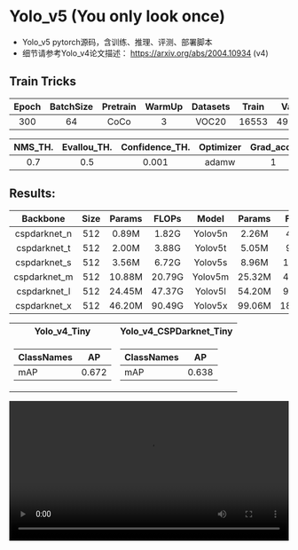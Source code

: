 # Yolo_v5 (You only look once)

- Yolo_v5 pytorch源码，含训练、推理、评测、部署脚本
- 细节请参考Yolo_v4论文描述：
https://arxiv.org/abs/2004.10934 (v4)

## Train Tricks

|Epoch|BatchSize|Pretrain|WarmUp|Datasets|Train|Val  |Augment |Model_Ema|
|:---:|:---:    |:---:   |:---: |:---:   |:---:|:---:|:---:   |:---:    |
|300  |64       |CoCo    |3     |VOC20   |16553|4952 |hsv+Ablu|True     |

|NMS_TH.|EvalIou_TH.|Confidence_TH.|Optimizer|Grad_accu|Lr_sche|LearningRate|
|:---:  |:---:      |:---:         |:---:    |:---:    |:---:  |:---:       |
|0.7    |0.5        |0.001         |adamw    |1        |linear |0.001       |

## Results:

|Backbone    |Size |Params|FLOPs |Model  |Params|FLOPs  |Mosaic|Mixup|mAP  |
|:---:       |:---:|:---: |:---: |:---:  |:---: |:---:  |:---: |:---:|:---:|
|cspdarknet_n|512  | 0.89M| 1.82G|Yolov5n| 2.26M|  4.48G|      |     |     |
|cspdarknet_t|512  | 2.00M| 3.88G|Yolov5t| 5.05M|  9.82G|      |     |     |
|cspdarknet_s|512  | 3.56M| 6.72G|Yolov5s| 8.96M| 17.22G|1.0   |     |     |
|cspdarknet_m|512  |10.88M|20.79G|Yolov5m|25.32M| 47.32G|      |     |     |
|cspdarknet_l|512  |24.45M|47.37G|Yolov5l|54.20M| 99.82G|      |     |     |
|cspdarknet_x|512  |46.20M|90.49G|Yolov5x|99.06M|180.73G|      |     |     |

<table>
<tr><th>Yolo_v4_Tiny</th> <th>Yolo_v4_CSPDarknet_Tiny</th></tr>
<tr>

<td>
    
|ClassNames |AP   |
|--         |--   |
|mAP        |0.672|

</td>
<td>
    
|ClassNames |AP   |
|--         |--   |
|mAP        |0.638|

</td>

</tr> 
</table>

<video src="" 
       controls 
       width="100%" 
       height="auto" 
       style="max-width: 720px; height: auto; display: block; object-fit: contain;">
</video>